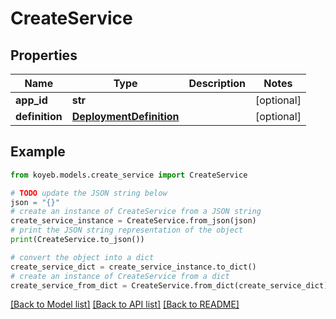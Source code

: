 # CreateService


## Properties

Name | Type | Description | Notes
------------ | ------------- | ------------- | -------------
**app_id** | **str** |  | [optional] 
**definition** | [**DeploymentDefinition**](DeploymentDefinition.md) |  | [optional] 

## Example

```python
from koyeb.models.create_service import CreateService

# TODO update the JSON string below
json = "{}"
# create an instance of CreateService from a JSON string
create_service_instance = CreateService.from_json(json)
# print the JSON string representation of the object
print(CreateService.to_json())

# convert the object into a dict
create_service_dict = create_service_instance.to_dict()
# create an instance of CreateService from a dict
create_service_from_dict = CreateService.from_dict(create_service_dict)
```
[[Back to Model list]](../README.md#documentation-for-models) [[Back to API list]](../README.md#documentation-for-api-endpoints) [[Back to README]](../README.md)



